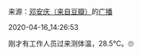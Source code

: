 来源：[邓安庆（来自豆瓣）](https://www.douban.com/people/renjiananhuo/)的[广播](https://www.douban.com/people/renjiananhuo/status/2918532074/)


2020-04-16_14:26:53


刚才有工作人员过来测体温，28.5℃。🙄
